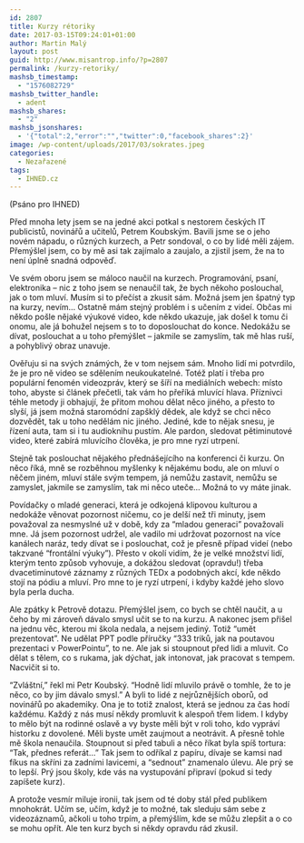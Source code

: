 ```yaml
---
id: 2807
title: Kurzy rétoriky
date: 2017-03-15T09:24:01+01:00
author: Martin Malý
layout: post
guid: http://www.misantrop.info/?p=2807
permalink: /kurzy-retoriky/
mashsb_timestamp:
  - "1576082729"
mashsb_twitter_handle:
  - adent
mashsb_shares:
  - "2"
mashsb_jsonshares:
  - '{"total":2,"error":"","twitter":0,"facebook_shares":2}'
image: /wp-content/uploads/2017/03/sokrates.jpeg
categories:
  - Nezařazené
tags:
  - IHNED.cz
---
```

<span style="font-weight: 400;">(Psáno pro IHNED)</span>

<span style="font-weight: 400;">Před mnoha lety jsem se na jedné akci potkal s nestorem českých IT publicistů, novinářů a učitelů, Petrem Koubským. Bavili jsme se o jeho novém nápadu, o různých kurzech, a Petr sondoval, o co by lidé měli zájem. Přemýšlel jsem, co by mě asi tak zajímalo a zaujalo, a zjistil jsem, že na to není úplně snadná odpověď.</span>

<span style="font-weight: 400;">Ve svém oboru jsem se máloco naučil na kurzech. Programování, psaní, elektronika &#8211; nic z toho jsem se nenaučil tak, že bych někoho poslouchal, jak o tom mluví. Musím si to přečíst a zkusit sám. Možná jsem jen špatný typ na kurzy, nevím… Ostatně mám stejný problém i s učením z videí. Občas mi někdo pošle nějaké výukové video, kde někdo ukazuje, jak došel k tomu či onomu, ale já bohužel nejsem s to to doposlouchat do konce. Nedokážu se dívat, poslouchat a u toho přemýšlet &#8211; jakmile se zamyslím, tak mě hlas ruší, a pohyblivý obraz unavuje.</span>

<span style="font-weight: 400;">Ověřuju si na svých známých, že v tom nejsem sám. Mnoho lidí mi potvrdilo, že je pro ně video se sdělením neukoukatelné. Totéž platí i třeba pro populární fenomén videozpráv, který se šíří na mediálních webech: místo toho, abyste si článek přečetli, tak vám ho přeříká mluvící hlava. Příznivci téhle metody ji obhajují, že přitom mohou dělat něco jiného, a přesto to slyší, já jsem možná staromódní zapšklý dědek, ale když se chci něco dozvědět, tak u toho nedělám nic jiného. Jediné, kde to nějak snesu, je řízení auta, tam si i tu audioknihu pustím. Ale pardon, sledovat pětiminutové video, které zabírá mluvícího člověka, je pro mne ryzí utrpení.</span>

<span style="font-weight: 400;">Stejně tak poslouchat nějakého přednášejícího na konferenci či kurzu. On něco říká, mně se rozběhnou myšlenky k nějakému bodu, ale on mluví o něčem jiném, mluví stále svým tempem, já nemůžu zastavit, nemůžu se zamyslet, jakmile se zamyslím, tak mi něco uteče… Možná to vy máte jinak. </span>

<span style="font-weight: 400;">Povídačky o mladé generaci, která je odkojená klipovou kulturou a nedokáže věnovat pozornost ničemu, co je delší než tři minuty, jsem považoval za nesmyslné už v době, kdy za “mladou generaci” považovali mne. Já jsem pozornost udržel, ale vadilo mi udržovat pozornost na více kanálech naráz, tedy dívat se i poslouchat, což je přesně případ videí (nebo takzvané “frontální výuky”). Přesto v okolí vidím, že je velké množství lidí, kterým tento způsob vyhovuje, a dokážou sledovat (opravdu!) třeba dvacetiminutové záznamy z různých TEDx a podobných akcí, kde někdo stojí na pódiu a mluví. Pro mne to je ryzí utrpení, i kdyby každé jeho slovo byla perla ducha.</span>

<span style="font-weight: 400;">Ale zpátky k Petrově dotazu. Přemýšlel jsem, co bych se chtěl naučit, a u čeho by mi zároveň dávalo smysl učit se to na kurzu. A nakonec jsem přišel na jednu věc, kterou mi škola nedala, a nejsem jediný. Totiž “umět prezentovat”. Ne udělat PPT podle příručky “333 triků, jak na poutavou prezentaci v PowerPointu”, to ne. Ale jak si stoupnout před lidi a mluvit. Co dělat s tělem, co s rukama, jak dýchat, jak intonovat, jak pracovat s tempem. Nacvičit si to.</span>

<span style="font-weight: 400;">“Zvláštní,” řekl mi Petr Koubský. “Hodně lidí mluvilo právě o tomhle, že to je něco, co by jim dávalo smysl.” A byli to lidé z nejrůznějších oborů, od novinářů po akademiky. Ona je to totiž znalost, která se jednou za čas hodí každému. Každý z nás musí někdy promluvit k alespoň třem lidem. I kdyby to mělo být na rodinné oslavě a vy byste měli být v roli toho, kdo vypráví historku z dovolené. Měli byste umět zaujmout a neotrávit. A přesně tohle mě škola nenaučila. Stoupnout si před tabuli a něco říkat byla spíš tortura: “Tak, přednes referát…” Tak jsem to odříkal z papíru, dívaje se kamsi nad fíkus na skříni za zadními lavicemi, a “sednout” znamenalo úlevu. Ale prý se to lepší. Prý jsou školy, kde vás na vystupování připraví (pokud si tedy zapíšete kurz).</span>

<span style="font-weight: 400;">A protože vesmír miluje ironii, tak jsem od té doby stál před publikem mnohokrát. Učím se, učím, když je to možné, tak sleduju sám sebe z videozáznamů, ačkoli u toho trpím, a přemýšlím, kde se můžu zlepšit a o co se mohu opřít. Ale ten kurz bych si někdy opravdu rád zkusil. </span>
